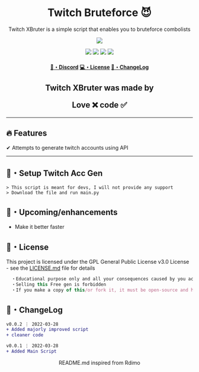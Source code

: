 <h1 align="center">
  Twitch Bruteforce 😈
</h1>

<p align="center">
  Twitch XBruter is a simple script that enables you to bruteforce combolists
</p>

<p align="center"> 
  <kbd>
<img src="https://cdn.discordapp.com/attachments/979156529863340062/980539933653610616/H2x1_NSwitchDS_Twitch_image1600w.jpg"></img>
  </kbd>
</p>

<p align="center">
  <img src="https://img.shields.io/github/languages/top/xtekky/Twitch-Account-Gen?style=flat-square" </a>
  <img src="https://img.shields.io/github/last-commit/xtekky/Twitch-Account-Gen?style=flat-square" </a>
  <img src="https://img.shields.io/github/stars/xtekky/Twitch-Account-Gen?color=7F9DE0&label=Stars&style=flat-square" </a>
  <img src="https://img.shields.io/github/forks/xtekky/Twitch-Account-Gen?color=7F9DE0&label=Forks&style=flat-square" </a>
</p>

<h4 align="center">
  <a href="https://discord.gg">🌌・Discord</a>
  <a href="https://github.com/xtekky/Twitch-Account-Gen#license">💻・License</a>
  <a href="https://github.com/xtekky/Twitch-Account-Gen#changelog">📜・ChangeLog</a>
</h4>

<h2 align="center">
  Twitch XBruter was made by

Love ❌ code ✅

</h2>

---

## :fire: Features

✔ Attempts to generate twitch accounts using API

---

## 🚀・Setup Twitch Acc Gen

```sh-session
> This script is meant for devs, I will not provide any support
> Download the file and run main.py
```

## 🎉・Upcoming/enhancements

- Make it better faster

## 📄・License

This project is licensed under the GPL General Public License v3.0 License - see the [LICENSE.md](./LICENSE) file for details
```js
  ・Educational purpose only and all your consequences caused by you actions is your responsibility
  ・Selling this Free gen is forbidden
  ・If you make a copy of this/or fork it, it must be open-source and have credits linking to this repo
```

## 💭・ChangeLog

```diff
v0.0.2 ⋮ 2022-03-28
+ Added majorly improved script
+ cleaner code

v0.0.1 ⋮ 2022-03-28
+ Added Main Script
```

<p align="center">
  README.md inspired from Rdimo
</p>
